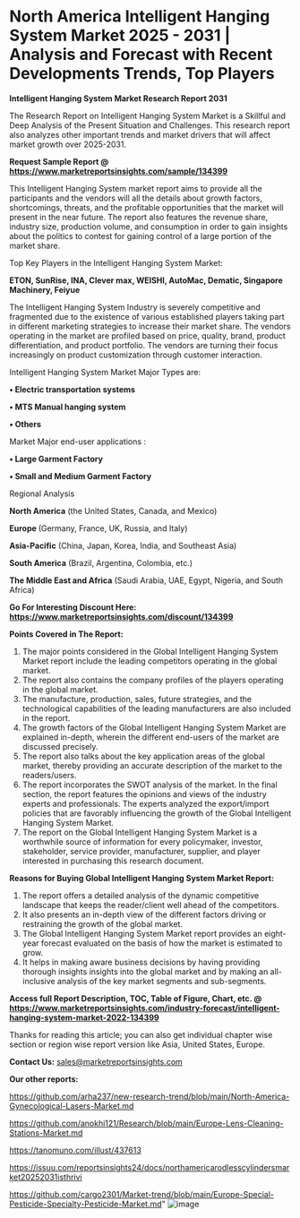 # North America Intelligent Hanging System Market 2025 - 2031 | Analysis and Forecast with Recent Developments Trends, Top Players

<strong>Intelligent Hanging System Market Research Report 2031</strong>

The Research Report on Intelligent Hanging System Market is a Skillful and Deep Analysis of the Present Situation and Challenges. This research report also analyzes other important trends and market drivers that will affect market growth over 2025-2031.

<strong>Request Sample Report @ <a href=https://www.marketreportsinsights.com/sample/134399>https://www.marketreportsinsights.com/sample/134399</a></strong>

This Intelligent Hanging System market report aims to provide all the participants and the vendors will all the details about growth factors, shortcomings, threats, and the profitable opportunities that the market will present in the near future. The report also features the revenue share, industry size, production volume, and consumption in order to gain insights about the politics to contest for gaining control of a large portion of the market share.

Top Key Players in the Intelligent Hanging System Market:

<strong>ETON, SunRise, INA, Clever max, WEISHI, AutoMac, Dematic, Singapore Machinery, Feiyue</strong>

The Intelligent Hanging System Industry is severely competitive and fragmented due to the existence of various established players taking part in different marketing strategies to increase their market share. The vendors operating in the market are profiled based on price, quality, brand, product differentiation, and product portfolio. The vendors are turning their focus increasingly on product customization through customer interaction.

Intelligent Hanging System Market Major Types are:

<strong>• Electric transportation systems

• MTS Manual hanging system

• Others</strong>

Market Major end-user applications :

<strong>• Large Garment Factory

• Small and Medium Garment Factory</strong>

Regional Analysis

</u><strong><b>North America</b></strong> (the United States, Canada, and Mexico)

<strong><b>Europe </b></strong>(Germany, France, UK, Russia, and Italy)

<strong><b>Asia-Pacific</b></strong> (China, Japan, Korea, India, and Southeast Asia)

<strong><b>South America</b></strong> (Brazil, Argentina, Colombia, etc.)

<strong><b>The Middle East and Africa</b></strong> (Saudi Arabia, UAE, Egypt, Nigeria, and South Africa)

<strong>Go For Interesting Discount Here: <a href=https://www.marketreportsinsights.com/discount/134399>https://www.marketreportsinsights.com/discount/134399</a></strong>

<strong>Points Covered in The Report:</strong>
<ol>
  <li>The major points considered in the Global Intelligent Hanging System Market report include the leading competitors operating in the global market.</li>
  <li>The report also contains the company profiles of the players operating in the global market.</li>
  <li>The manufacture, production, sales, future strategies, and the technological capabilities of the leading manufacturers are also included in the report.</li>
  <li>The growth factors of the Global Intelligent Hanging System Market are explained in-depth, wherein the different end-users of the market are discussed precisely.</li>
  <li>The report also talks about the key application areas of the global market, thereby providing an accurate description of the market to the readers/users.</li>
  <li>The report incorporates the SWOT analysis of the market. In the final section, the report features the opinions and views of the industry experts and professionals. The experts analyzed the export/import policies that are favorably influencing the growth of the Global Intelligent Hanging System Market.</li>
  <li>The report on the Global Intelligent Hanging System Market is a worthwhile source of information for every policymaker, investor, stakeholder, service provider, manufacturer, supplier, and player interested in purchasing this research document.</li>
</ol>
<strong>Reasons for Buying Global Intelligent Hanging System Market Report:</strong>

<ol>
  <li>The report offers a detailed analysis of the dynamic competitive landscape that keeps the reader/client well ahead of the competitors.</li>
  <li>It also presents an in-depth view of the different factors driving or restraining the growth of the global market.</li>
  <li>The Global Intelligent Hanging System Market report provides an eight-year forecast evaluated on the basis of how the market is estimated to grow.</li>
  <li>It helps in making aware business decisions by having providing thorough insights insights into the global market and by making an all-inclusive analysis of the key market segments and sub-segments.</li>
</ol>
<strong>Access full Report Description, TOC, Table of Figure, Chart, etc. @ <a href=https://www.marketreportsinsights.com/industry-forecast/intelligent-hanging-system-market-2022-134399>https://www.marketreportsinsights.com/industry-forecast/intelligent-hanging-system-market-2022-134399</a></strong>


Thanks for reading this article; you can also get individual chapter wise section or region wise report version like Asia, United States, Europe.

<strong>Contact Us:</strong>
sales@marketreportsinsights.com

<strong>Our other reports:</strong>

<a href=https://github.com/arha237/new-research-trend/blob/main/North-America-Gynecological-Lasers-Market.md>https://github.com/arha237/new-research-trend/blob/main/North-America-Gynecological-Lasers-Market.md</a>

<a href=https://github.com/anokhi121/Research/blob/main/Europe-Lens-Cleaning-Stations-Market.md>https://github.com/anokhi121/Research/blob/main/Europe-Lens-Cleaning-Stations-Market.md</a>

<a href=https://tanomuno.com/illust/437613>https://tanomuno.com/illust/437613</a>

<a href=https://issuu.com/reportsinsights24/docs/northamericarodlesscylindersmarket20252031isthrivi>https://issuu.com/reportsinsights24/docs/northamericarodlesscylindersmarket20252031isthrivi</a>

<a href=https://github.com/cargo2301/Market-trend/blob/main/Europe-Special-Pesticide-Specialty-Pesticide-Market.md>https://github.com/cargo2301/Market-trend/blob/main/Europe-Special-Pesticide-Specialty-Pesticide-Market.md</a>"
![image](https://github.com/user-attachments/assets/8d656f8d-e60c-4edc-8fba-f11879c7d6a9)
